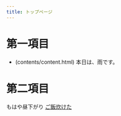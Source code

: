 ```yaml
---
title: トップページ
---
```


# 第一項目
+ (contents/content.html\)
本日は、雨です。

# 第二項目
もはや昼下がり
[ご飯炊けた](./README.html)



